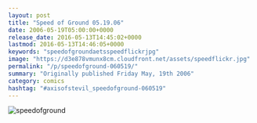 ```yaml
---
layout: post
title: "Speed of Ground 05.19.06"
date: 2006-05-19T05:00:00+0000
release_date: 2016-05-13T14:45:02+0000
lastmod: 2016-05-13T14:46:05+0000
keywords: "speedofgroundaetsspeedflickrjpg"
image: "https://d3e878vmunx8cm.cloudfront.net/assets/speedflickr.jpg"
permalink: "/p/speedofground-060519/"
summary: "Originally published Friday May, 19th 2006"
category: comics
hashtag: "#axisofstevil_speedofground-060519"
---
```


![speedofground](https://d3e878vmunx8cm.cloudfront.net/assets/speedflickr.jpg)
